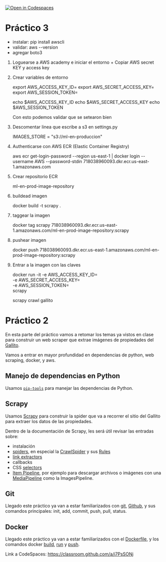 [![Open in Codespaces](https://classroom.github.com/assets/launch-codespace-7f7980b617ed060a017424585567c406b6ee15c891e84e1186181d67ecf80aa0.svg)](https://classroom.github.com/open-in-codespaces?assignment_repo_id=11759554)

# Práctico 3 

- instalar: pip install awscli
- validar: aws --version
- agregar boto3

1. Loguearse a AWS academy e iniciar el entorno + Copiar AWS secret KEY y access key 

2. Crear variables de entorno 

	export AWS_ACCESS_KEY_ID= <YOUR-KEY>
	export AWS_SECRET_ACCESS_KEY=<YOUR-KEY>
	export AWS_SESSION_TOKEN=<YOUR-TOKEN>

	echo $AWS_ACCESS_KEY_ID
	echo $AWS_SECRET_ACCESS_KEY
	echo $AWS_SESSION_TOKEN


	Con esto podemos validar que se setearon bien


3. Descomentar linea que escribe a s3 en settings.py
	
	IMAGES_STORE = "s3://ml-en-produccion"


4. Authenticarse con AWS ECR (Elastic Container Registry)

	aws ecr get-login-password --region us-east-1 | docker login --username AWS --password-stdin 718038960093.dkr.ecr.us-east-1.amazonaws.com


5. Crear repositorio ECR 

	ml-en-prod-image-repository
	
5. buildead imagen 

	docker build -t scrapy .

6. taggear la imagen

	docker tag scrapy 718038960093.dkr.ecr.us-east-1.amazonaws.com/ml-en-prod-image-repository:scrapy

7. pushear imagen


	docker push 718038960093.dkr.ecr.us-east-1.amazonaws.com/ml-en-prod-image-repository:scrapy


8. Entrar a la imagen con las claves

	docker run -it -e AWS_ACCESS_KEY_ID=<YOUR-KEY> \
-e AWS_SECRET_ACCESS_KEY=<YOUR-KEY> \
-e AWS_SESSION_TOKEN=<YOUR-TOKEN> \
scrapy

	scrapy crawl gallito





# Práctico 2

En esta parte del práctico vamos a retomar los temas ya vistos en clase para construir un web scraper que extrae imágenes de propiedades del [Gallito](gallito.com.uy/).

Vamos a entrar en mayor profundidad en dependencias de python, web scraping, docker, y aws.

## Manejo de dependencias en Python
Usamos [`pip-tools`](https://pip-tools.readthedocs.io/en/latest/) para manejar las dependencias de Python. 
## Scrapy

Usamos [Scrapy](https://docs.scrapy.org/en/latest/) para construir la spider que va a recorrer el sitio del Gallito para extraer los datos de las propiedades.

Dentro de la documentación de Scrapy, les será útil revisar las entradas sobre:
* instalación
* [spiders](https://docs.scrapy.org/en/latest/topics/spiders.html), en especial la [CrawlSpider](https://docs.scrapy.org/en/latest/topics/spiders.html#crawlspider) y sus [Rules](https://docs.scrapy.org/en/latest/topics/spiders.html#crawling-rules)
* [link extractors](https://docs.scrapy.org/en/latest/topics/link-extractors.html)
* callbacks
* CSS [selectors](https://docs.scrapy.org/en/latest/topics/selectors.html)
* [Item Pipeline](https://docs.scrapy.org/en/latest/topics/item-pipeline.html), por ejemplo para descargar archivos o imágenes con una [MediaPipeline](https://docs.scrapy.org/en/latest/topics/media-pipeline.html) como la ImagesPipeline.

## Git

Llegado este práctico ya van a estar familiarizados con [git](https://git-scm.com/docs), [Github](https://github.com/), y sus comandos principales: init, add, commit, push, pull, status.

## Docker

Llegado este práctico ya van a estar familiarizados con el [Dockerfile](https://docs.docker.com/engine/reference/builder/), y los comandos docker [build](https://docs.docker.com/engine/reference/commandline/build/), [run](https://docs.docker.com/engine/reference/commandline/run/) y [push](https://docs.docker.com/engine/reference/commandline/push/). 

Link a CodeSpaces: https://classroom.github.com/a/i7PsSONj
